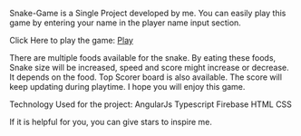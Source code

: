 Snake-Game is a Single Project developed by me.
You can easily play this game by entering your name in the player name input section.

Click Here to play the game: [Play](https://snake-game-37c88.firebaseapp.com/)


There are multiple foods available for the snake. By eating these foods, Snake size will be increased, speed and score might increase or decrease. It depends on the food. Top Scorer board is also available. The score will keep updating during playtime. I hope you will enjoy this game.

Technology Used for the project:
AngularJs
Typescript
Firebase
HTML
CSS

If it is helpful for you, you can give stars to inspire me.

